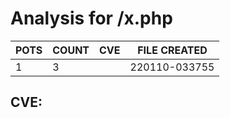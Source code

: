 # Analysis for /x.php
| POTS | COUNT | CVE | FILE CREATED |
|---|---|---|---|
| 1 | 3 | | 220110-033755 |

## CVE: 